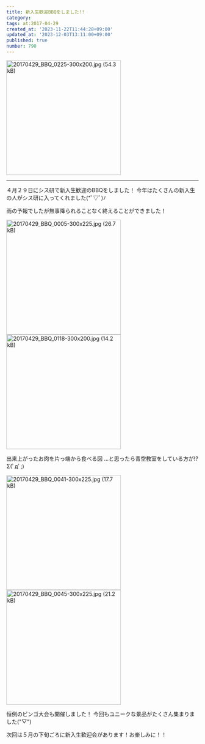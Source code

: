 ```yaml
---
title: 新入生歓迎BBQをしました!!
category:
tags: at:2017-04-29
created_at: '2023-11-22T11:44:28+09:00'
updated_at: '2023-12-03T13:11:00+09:00'
published: true
number: 790
---
```


<img width="300" alt="20170429_BBQ_0225-300x200.jpg (54.3 kB)" src="/img/790/da461392-819b-4c19-bb51-e80de4bf1951.webp">

---
４月２９日にシス研で新入生歓迎のBBQをしました！
今年はたくさんの新入生の人がシス研に入ってくれました(*ﾟ▽ﾟ)ﾉ

雨の予報でしたが無事降られることなく終えることができました！

<img width="300" alt="20170429_BBQ_0005-300x225.jpg (26.7 kB)" src="/img/790/d0d65281-6e38-4bc5-bc52-0ca3cfc32c75.webp">

<img width="300" alt="20170429_BBQ_0118-300x200.jpg (14.2 kB)" src="/img/790/9b80653c-839c-448e-b543-818da89c30bd.webp">

出来上がったお肉を片っ端から食べる図
...と思ったら青空教室をしている方が!?Σ(ﾟдﾟ;)

<img width="300" alt="20170429_BBQ_0041-300x225.jpg (17.7 kB)" src="/img/790/7c29810c-d5a4-4196-a55c-dccd243c580b.webp">

<img width="300" alt="20170429_BBQ_0045-300x225.jpg (21.2 kB)" src="/img/790/cae0d404-16d4-4fdc-b324-f15f20e7d948.webp">

恒例のビンゴ大会も開催しました！
今回もユニークな景品がたくさん集まりました("▽")

次回は５月の下旬ごろに新入生歓迎会があります！お楽しみに！！

